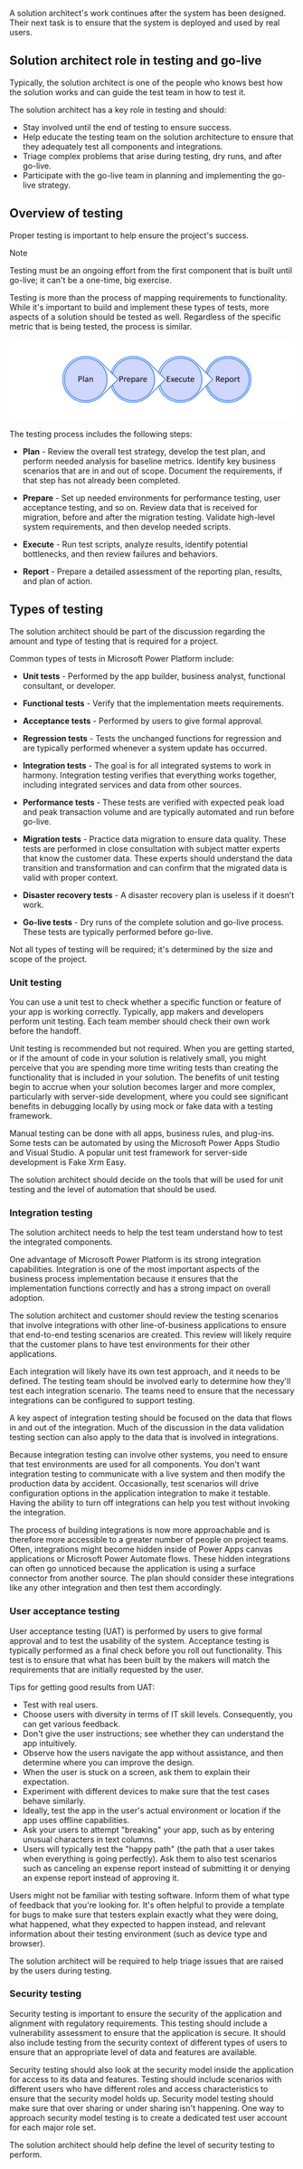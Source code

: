 A solution architect's work continues after the system has been designed. Their next task is to ensure that the system is deployed and used by real users.

## Solution architect role in testing and go-live

Typically, the solution architect is one of the people who knows best how the solution works and can guide the test team in how to test it.

The solution architect has a key role in testing and should:

- Stay involved until the end of testing to ensure success.
- Help educate the testing team on the solution architecture to ensure that they adequately test all components and integrations.
- Triage complex problems that arise during testing, dry runs, and after go-live.
- Participate with the go-live team in planning and implementing the go-live strategy.

## Overview of testing

Proper testing is important to help ensure the project's success.

> [!NOTE]
> Testing must be an ongoing effort from the first component that is built until go-live; it can't be a one-time, big exercise.

Testing is more than the process of mapping requirements to functionality. While it's important to build and implement these types of tests, more aspects of a solution should be tested as well. Regardless of the specific metric that is being tested, the process is similar.

![Diagram of the test process of plan, prepare, execute, and report.](../media/1-test-process-c.png)

The testing process includes the following steps:

- **Plan** - Review the overall test strategy, develop the test plan, and perform needed analysis for baseline metrics. Identify key business scenarios that are in and out of scope. Document the requirements, if that step has not already been completed.

- **Prepare** - Set up needed environments for performance testing, user acceptance testing, and so on. Review data that is received for migration, before and after the migration testing. Validate high-level system requirements, and then develop needed scripts.

- **Execute** - Run test scripts, analyze results, identify potential bottlenecks, and then review failures and behaviors.

- **Report** - Prepare a detailed assessment of the reporting plan, results, and plan of action.

## Types of testing

The solution architect should be part of the discussion regarding the amount and type of testing that is required for a project.

Common types of tests in Microsoft Power Platform include:

- **Unit tests** - Performed by the app builder, business analyst, functional consultant, or developer.

- **Functional tests** - Verify that the implementation meets requirements.

- **Acceptance tests** - Performed by users to give formal approval.

- **Regression tests** - Tests the unchanged functions for regression and are typically performed whenever a system update has occurred.

- **Integration tests** - The goal is for all integrated systems to work in harmony. Integration testing verifies that everything works together, including integrated services and data from other sources.

- **Performance tests** - These tests are verified with expected peak load and peak transaction volume and are typically automated and run before go-live.

- **Migration tests** - Practice data migration to ensure data quality. These tests are performed in close consultation with subject matter experts that know the customer data. These experts should understand the data transition and transformation and can confirm that the migrated data is valid with proper context.

- **Disaster recovery tests** - A disaster recovery plan is useless if it doesn’t work.

- **Go-live tests** - Dry runs of the complete solution and go-live process. These tests are typically performed before go-live.

Not all types of testing will be required; it's determined by the size and scope of the project.

### Unit testing

You can use a unit test to check whether a specific function or feature of your app is working correctly. Typically, app makers and developers perform unit testing. Each team member should check their own work before the handoff.

Unit testing is recommended but not required. When you are getting started, or if the amount of code in your solution is relatively small, you might perceive that you are spending more time writing tests than creating the functionality that is included in your solution. The benefits of unit testing begin to accrue when your solution becomes larger and more complex, particularly with server-side development, where you could see significant benefits in debugging locally by using mock or fake data with a testing framework.

Manual testing can be done with all apps, business rules, and plug-ins. Some tests can be automated by using the Microsoft Power Apps Studio and Visual Studio. A popular unit test framework for server-side development is Fake Xrm Easy.

The solution architect should decide on the tools that will be used for unit testing and the level of automation that should be used.

### Integration testing

The solution architect needs to help the test team understand how to test the integrated components.

One advantage of Microsoft Power Platform is its strong integration capabilities. Integration is one of the most important aspects of the business process implementation because it ensures that the implementation functions correctly and has a strong impact on overall adoption.

The solution architect and customer should review the testing scenarios that involve integrations with other line-of-business applications to ensure that end-to-end testing scenarios are created. This review will likely require that the customer plans to have test environments for their other applications.

Each integration will likely have its own test approach, and it needs to be defined. The testing team should be involved early to determine how they'll test each integration scenario. The teams need to ensure that the necessary integrations can be configured to support testing.

A key aspect of integration testing should be focused on the data that flows in and out of the integration. Much of the discussion in the data validation testing section can also apply to the data that is involved in integrations.

Because integration testing can involve other systems, you need to ensure that test environments are used for all components. You don't want integration testing to communicate with a live system and then modify the production data by accident. Occasionally, test scenarios will drive configuration options in the application integration to make it testable. Having the ability to turn off integrations can help you test without invoking the integration.

The process of building integrations is now more approachable and is therefore more accessible to a greater number of people on project teams. Often, integrations might become hidden inside of Power Apps canvas applications or Microsoft Power Automate flows. These hidden integrations can often go unnoticed because the application is using a surface connector from another source. The plan should consider these integrations like any other integration and then test them accordingly.

### User acceptance testing

User acceptance testing (UAT) is performed by users to give formal approval and to test the usability of the system. Acceptance testing is typically performed as a final check before you roll out functionality. This test is to ensure that what has been built by the makers will match the requirements that are initially requested by the user.

Tips for getting good results from UAT:

- Test with real users.
- Choose users with diversity in terms of IT skill levels. Consequently, you can get various feedback.
- Don't give the user instructions; see whether they can understand the app intuitively.
- Observe how the users navigate the app without assistance, and then determine where you can improve the design.
- When the user is stuck on a screen, ask them to explain their expectation.
- Experiment with different devices to make sure that the test cases behave similarly.
- Ideally, test the app in the user's actual environment or location if the app uses offline capabilities.
- Ask your users to attempt "breaking" your app, such as by entering unusual characters in text columns.
- Users will typically test the "happy path" (the path that a user takes when everything is going perfectly). Ask them to also test scenarios such as canceling an expense report instead of submitting it or denying an expense report instead of approving it.

Users might not be familiar with testing software. Inform them of what type of feedback that you're looking for. It's often helpful to provide a template for bugs to make sure that testers explain exactly what they were doing, what happened, what they expected to happen instead, and relevant information about their testing environment (such as device type and browser).

The solution architect will be required to help triage issues that are raised by the users during testing.

### Security testing

Security testing is important to ensure the security of the application and alignment with regulatory requirements. This testing should include a vulnerability assessment to ensure that the application is secure. It should also include testing from the security context of different types of users to ensure that an appropriate level of data and features are available.

Security testing should also look at the security model inside the application for access to its data and features. Testing should include scenarios with different users who have different roles and access characteristics to ensure that the security model holds up. Security model testing should make sure that over sharing or under sharing isn't happening. One way to approach security model testing is to create a dedicated test user account for each major role set.

The solution architect should help define the level of security testing to perform.
